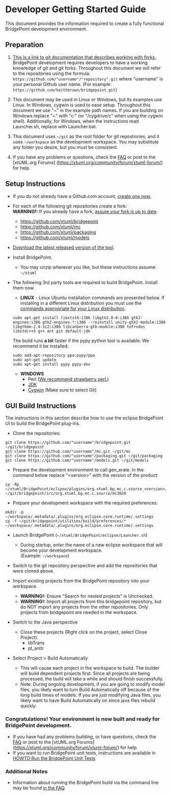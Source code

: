 # Developer Getting Started Guide
This document provides the information required to create a fully functional BridgePoint development environment.  

Preparation 
-----------
1) [This is a link to git documentation that describes working with forks.](https://help.github.com/articles/fork-a-repo/ "fork-a-repo") BridgePoint development requires developers to have a working knowledge of git and git forks. Throughout this document we will refer to the repositories using the formula: ```https://github.com/"username"/"repository".git``` where "username" is your personal Github user name. (For example: ```https://github.com/keithbrown/bridgepoint.git```)

2) This document may be used in Linux or Windows, but its examples use Linux. In Windows, cygwin is used to ease setup. Throughout this document we use "~" in the example path names.  If you are building on Windows replace "~" with  "c:" (or "/cygdrive/c" when using the cygwin shell).  Additionally, for Windows, when the instructions read Launcher.sh, replace with Launcher.bat.

3) This document uses ```~/git``` as the root folder for git repostiories, and it uses ```~/workspace``` as the development workspace. You may substitute any folder you desire, but you must be consistent.

4) <a id="help"></a>If you have any problems or questions, check the [FAQ](https://github.com/xtuml/bridgepoint/blob/master/doc-bridgepoint/process/FAQ.md#bpdevelopers) or post to the [xtUML.org Forums] (https://xtuml.org/community/forum/xtuml-forum/) for help.


Setup Instructions
------------

  - If you do not already have a Github.com account, [create one now.](https://github.com/join)

  - For each of the following git repositories create a fork:  
    __WARNING!:__ If you already have a fork, [assure your fork is up to date]( https://help.github.com/articles/merging-an-upstream-repository-into-your-fork).
    - https://github.com/xtuml/bridgepoint
    - https://github.com/xtuml/mc
    - https://github.com/xtuml/packaging
    - https://github.com/xtuml/models
    
  - [Download the latest released version of the tool](http://xtuml.org/download/ "xtuml.org/download").
  
  - Install BridgePoint.  
    - You may unzip wherever you like, but these instructions assume:  ```~/xtuml```

  - The following 3rd party tools are required to build BridgePoint.  Install them now.    
    - __LINUX__ - Linux Ubuntu installation commands are presented below.  If installing in a 
    different Linux distribution you must use the [commands appropriate for your Linux distribution](https://github.com/xtuml/bridgepoint/blob/master/doc-bridgepoint/process/FAQ.md#linux).
    ```
    sudo apt-get install libxtst6:i386 libgtk2.0-0:i386 gtk2-engines:i386 gtk2-engines-*:i386 --reinstall unity-gtk2-module:i386 libgtkmm-2.4-1c2:i386 libcanberra-gtk-module:i386 tofrodos libstdc++5 g++ ant git default-jdk  
    ```  
    The build runs __a lot__ faster if the pypy python tool is available.  We recommend it be installed:
    ```
    sudo add-apt-repository ppa:pypy/ppa
    sudo apt-get update
    sudo apt-get install pypy pypy-dev
    ```   
    - __WINDOWS__
      - Perl ([We recommend strawberry perl.](http://strawberryperl.com/ "strawberry perl"))
      - [JDK](http://www.oracle.com/technetwork/java/javase/downloads/index.html "Oracle JDK")
      - [Cygwin](http://cygwin.com/install.html "Cygwin Install") (Make sure to select Git)

GUI Build Instructions
------------
The instructions in this section describe how to use the eclipse BridgePoint UI to build the BridgePoint plug-ins.   

  - Clone the repositories:
  ```
  git clone https://github.com/"username"/bridgepoint.git ~/git/bridgepoint
  git clone https://github.com/"username"/mc.git ~/git/mc
  git clone https://github.com/"username"/packaging.git ~/git/packaging
  git clone https://github.com/"username"/models.git ~/git/models
  ```
    
  - Prepare the development environment to call gen_erate. In the command below replace "\<version\>" with the version of the product:
  ```
  cp -Rp ~/xtuml/BridgePoint/eclipse/plugins/org.xtuml.bp.mc.c.source_<version>/mc3020/* ~/git/bridgepoint/src/org.xtuml.bp.mc.c.source/mc3020
  ```
  - Prepare your development workspace with the required preferences. 
  ```
  mkdir -p ~/workspace/.metadata/.plugins/org.eclipse.core.runtime/.settings
  cp -f ~/git/bridgepoint/utilities/build/preferences/*  ~/workspace/.metadata/.plugins/org.eclipse.core.runtime/.settings
  ```

  - Launch BridgePoint (```~/xtuml/BridgePoint/eclipse/Launcher.sh```)
    - During startup, enter the name of a new eclipse workspace that will become your development workspace.   
    (Example:  ```~/workspace```)

  - Switch to the git repository perspective and add the repositories that were cloned above.
  
  - Import existing projects from the BridgePoint repository into your workspace.
    - __WARNING!:__ Ensure "Search for nested projects" is Unchecked.
    - __WARNING!:__ Import all projects from this bridgepoint repository, but do NOT import any projects from the other repositories.  Only projects from bridgepoint are needed in the workspace.

  - Switch to the Java perspective
    - Close these projects (Right click on the project, select Close Project):
      - libTrans
      - pt_antlr

  - Select Project > Build Automatically
    - This will cause each project in the workspace to build.  The builder will build dependent projects first. Since all projects are being processed, the build will take a while and should finish successfully.
    - Note: During ongoing development, if you are going to modify model files, you likely want to turn Build Automatically off because of the long build times of models.  If you are just modifying Java files, you likely want to have Build Automatically on since java files rebuild quickly.

### Congratulations!  Your environment is now built and ready for BridgePoint development.

  - If you have had any problems building, or have questions, check the [FAQ](https://github.com/xtuml/bridgepoint/blob/master/doc-bridgepoint/process/FAQ.md#bpdevelopers) or post to the [xtUML.org Forums] (https://xtuml.org/community/forum/xtuml-forum/) for help.
  - If you want to run BridgePoint unit tests, instructions are available in [HOWTO Run the BridgePoint Unit Tests](https://github.com/xtuml/bridgepoint/blob/master/doc-bridgepoint/process/HOWTO-run-bridgepoint-unit-tests.md)
   

### Additional Notes
  - Information about running the BridgePoint build via the command line may be found [in the FAQ](https://github.com/xtuml/bridgepoint/blob/master/doc-bridgepoint/process/FAQ.md#clibuild).
